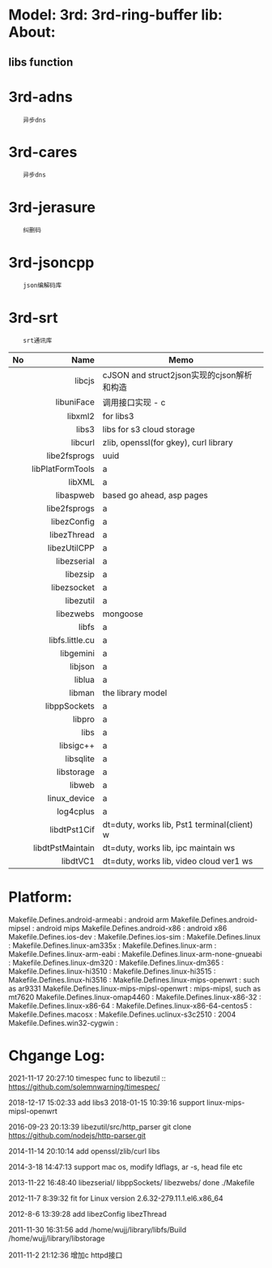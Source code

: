 Model: 
	3rd: 3rd-ring-buffer
	lib:
About:
===============================================================================
libs                                function
-------------------------------------------------------------------------------
# 3rd-adns
        异步dns
# 3rd-cares
        异步dns
# 3rd-jerasure
        纠删码
# 3rd-jsoncpp
        json编解码库

# 3rd-srt
        srt通讯库

|No |                               Name |Memo                                       |
|----|------------------------------------:|-------------------------------------------|
| |libcjs                              |cJSON and struct2json实现的cjson解析和构造 |
| |libuniFace                          |调用接口实现 - c                           |
| |libxml2                             |for libs3                                  |
| |libs3                               |libs for s3 cloud storage                  |
| |libcurl                             |zlib, openssl(for gkey), curl library      |
| |libe2fsprogs                        |uuid                                       |
| |libPlatFormTools                    |a                                          |
| |libXML                              |a                                          |
| |libaspweb                           |based go ahead, asp pages                  |
| |libe2fsprogs                        |a                                          |
| |libezConfig                         |a                                          |
| |libezThread                         |a                                          |
| |libezUtilCPP                        |a                                          |
| |libezserial                         |a                                          |
| |libezsip                            |a                                          |
| |libezsocket                         |a                                          |
| |libezutil                           |a                                          |
| |libezwebs                           |mongoose                                   |
| |libfs                               |a                                          |
| |libfs.little.cu                     |a                                          |
| |libgemini                           |a                                          |
| |libjson                             |a                                          |
| |liblua                              |a                                          |
| |libman                              |the library model                          |
| |libppSockets                        |a                                          |
| |libpro                              |a                                          |
| |libs                                |a                                          |
| |libsigc++                           |a                                          |
| |libsqlite                           |a                                          |
| |libstorage                          |a                                          |
| |libweb                              |a                                          |
| |linux_device                        |a                                          |
| |log4cplus                           |a                                          |
| |libdtPst1Cif                        |dt=duty, works lib, Pst1 terminal(client) w|s
| |libdtPstMaintain                    |dt=duty, works lib, ipc maintain ws        |
| |libdtVC1                            |dt=duty, works lib, video cloud ver1 ws    |


Platform:
===============================================================================
Makefile.Defines.android-armeabi          : android arm
Makefile.Defines.android-mipsel           : android mips
Makefile.Defines.android-x86              : android x86
Makefile.Defines.ios-dev                  : 
Makefile.Defines.ios-sim                  : 
Makefile.Defines.linux                    : 
Makefile.Defines.linux-am335x             : 
Makefile.Defines.linux-arm                : 
Makefile.Defines.linux-arm-eabi           : 
Makefile.Defines.linux-arm-none-gnueabi   : 
Makefile.Defines.linux-dm320              : 
Makefile.Defines.linux-dm365              : 
Makefile.Defines.linux-hi3510             : 
Makefile.Defines.linux-hi3515             : 
Makefile.Defines.linux-hi3516             : 
Makefile.Defines.linux-mips-openwrt       : such as ar9331
Makefile.Defines.linux-mips-mipsl-openwrt : mips-mipsl, such as mt7620
Makefile.Defines.linux-omap4460           : 
Makefile.Defines.linux-x86-32             : 
Makefile.Defines.linux-x86-64             : 
Makefile.Defines.linux-x86-64-centos5     : 
Makefile.Defines.macosx                   : 
Makefile.Defines.uclinux-s3c2510          : 2004
Makefile.Defines.win32-cygwin             : 

Chgange Log:
===============================================================================
2021-11-17 20:27:10
    timespec func to libezutil :: https://github.com/solemnwarning/timespec/

2018-12-17 15:02:33
    add libs3
2018-01-15 10:39:16
    support linux-mips-mipsl-openwrt

2016-09-23 20:13:39
    libezutil/src/http_parser
        git clone https://github.com/nodejs/http-parser.git

2014-11-14 20:10:14
    add openssl/zlib/curl libs
    
2014-3-18 14:47:13
    support mac os, modify ldflags, ar -s, head file etc
    
2013-11-22 16:48:40
    libezserial/ libppSockets/ libezwebs/ done
    ./Makefile

2012-11-7 8:39:32
    fit for Linux version 2.6.32-279.11.1.el6.x86_64
    
2012-8-6 13:39:28
    add
        libezConfig
        libezThread

2011-11-30 16:31:56
    add
     /home/wujj/library/libfs/Build
     /home/wujj/library/libstorage

2011-11-2 21:12:36
    增加c httpd接口
